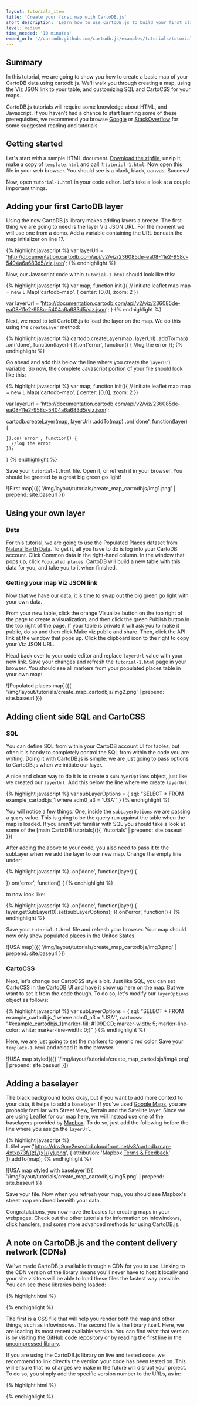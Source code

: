 ```yaml
---
layout: tutorials_item
title: 'Create your first map with CartoDB.js'
short_description: 'Learn how to use CartoDB.js to build your first client-side map'
level: medium
time_needed: '10 minutes'
embed_url: '//cartodb.github.com/cartodb.js/examples/tutorials/tutorial-1.html'
---
```


## Summary

In this tutorial, we are going to show you how to create a basic map of your CartoDB data using cartodb.js. We'll walk you through creating a map, using the Viz JSON link to your table, and customizing SQL and CartoCSS for your maps.

CartoDB.js tutorials will require some knowledge about HTML, and Javascript. If you haven't had a chance to start learning some of these prerequisites, we recommend you browse [Google](http://www.google.com) or [StackOverflow](http://www.stackoverflow.com) for some suggested reading and tutorials.

## Getting started

Let's start with a sample HTML document. [Download the zipfile](http://cartodb.s3.amazonaws.com/static/tutorial_files/cartodbjs_tutorial_create_map.zip), unzip it, make a copy of `template.html` and call it `tutorial-1.html`. Now open this file in your web browser. You should see is a blank, black, canvas. Success!

Now, open `tutorial-1.html` in your code editor. Let's take a look at a couple important things.

## Adding your first CartoDB layer

Using the new CartoDB.js library makes adding layers a breeze. The first thing we are going to need is the layer Viz JSON URL. For the moment we will use one from a demo. Add a variable containing the URL beneath the map initializer on line 17.

{% highlight javascript %}
var layerUrl = 'http://documentation.cartodb.com/api/v2/viz/236085de-ea08-11e2-958c-5404a6a683d5/viz.json';
{% endhighlight %}

Now, our Javascript code within `tutorial-1.html` should look like this:

{% highlight javascript %}
var map;
function init(){
  // initiate leaflet map
  map = new L.Map('cartodb-map', { 
    center: [0,0],
    zoom: 2
  })

  var layerUrl = 'http://documentation.cartodb.com/api/v2/viz/236085de-ea08-11e2-958c-5404a6a683d5/viz.json';
}
{% endhighlight %}

Next, we need to tell CartoDB.js to load the layer on the map. We do this using the `createLayer` method:

{% highlight javascript %}
cartodb.createLayer(map, layerUrl)
  .addTo(map)
  .on('done', function(layer) {
  }).on('error', function() {
    //log the error
  });
{% endhighlight %}

Go ahead and add this below the line where you create the `layerUrl` variable. So now, the complete Javascript portion of your file should look like this:

{% highlight javascript %}
var map;
function init(){
  // initiate leaflet map
  map = new L.Map('cartodb-map', { 
    center: [0,0],
    zoom: 2
  })

  var layerUrl = 'http://documentation.cartodb.com/api/v2/viz/236085de-ea08-11e2-958c-5404a6a683d5/viz.json';

  cartodb.createLayer(map, layerUrl)
    .addTo(map)
    .on('done', function(layer) {

    }).on('error', function() {
      //log the error
    });
}
{% endhighlight %}

Save your `tutorial-1.html` file. Open it, or refresh it in your browser. You should be greeted by a great big green go light!

![First map]({{ '/img/layout/tutorials/create_map_cartodbjs/img1.png' | prepend: site.baseurl }})

## Using your own layer

### Data

For this tutorial, we are going to use the Populated Places dataset from [Natural Earth Data](http://www.naturalearthdata.com). To get it, all you have to do is log into your CartoDB account. Click <span class="ui_element" data-element="common_data">Common data</span> in the right-hand column. In the window that pops up, click `Populated places`. CartoDB will build a new table with this data for you, and take you to it when finished.

### Getting your map Viz JSON link

Now that we have our data, it is time to swap out the big green go light with your own data.

From your new table, click the orange <span class="ui_element" data-element="visualize">Visualize</span> button on the top right of the page to create a visualization, and then click the green <span class="ui_element" data-element="publish">Publish</span> button in the top right of the page. If your table is private it will ask you to make it public, do so and then click Make viz public and share. Then, click the <span class="ui_element" data-element="share_api">API link</span> at the window that pops up. Click the <span class="ui_element" data-element="copy_to_clipboard">clipboard icon</span> to the right to copy your Viz JSON URL.

Head back over to your code editor and replace `layerUrl` value with your new link. Save your changes and refresh the `tutorial-1.html` page in your browser. You should see all markers from your populated places table in your own map:

![Populated places map]({{ '/img/layout/tutorials/create_map_cartodbjs/img2.png' | prepend: site.baseurl }})

## Adding client side SQL and CartoCSS

### SQL

You can define SQL from within your CartoDB account UI for tables, but often it is handy to completely control the SQL from within the code you are writing. Doing it with CartoDB.js is simple: we are just going to pass options to CartoDB.js when we initiate our layer.

A nice and clean way to do it is to create a `subLayerOptions` object, just like we created our `layerUrl`. Add this below the line where we create `layerUrl`:

{% highlight javascript %}
var subLayerOptions = {
  sql: "SELECT * FROM example_cartodbjs_1 where adm0_a3 = 'USA'"
}
{% endhighlight %}

You will notice a few things. One, inside the `subLayerOptions` we are passing a `query` value. This is going to be the query run against the table when the map is loaded. If you aren't yet familiar with SQL you should take a look at some of the [main CartoDB tutorials]({{ '/tutorials' | prepend: site.baseurl }}).

After adding the above to your code, you also need to pass it to the subLayer when we add the layer to our new map. Change the empty line under:

{% highlight javascript %}
.on('done', function(layer) {

}).on('error', function() {
{% endhighlight %}

to now look like:

{% highlight javascript %}
.on('done', function(layer) {
  layer.getSubLayer(0).set(subLayerOptions);
}).on('error', function() {
{% endhighlight %}

Save your `tutorial-1.html` file and refresh your browser. Your map should now only show populated places in the United States.

![USA map]({{ '/img/layout/tutorials/create_map_cartodbjs/img3.png' | prepend: site.baseurl }})

### CartoCSS

Next, let's change our CartoCSS style a bit. Just like SQL, you can set CartoCSS in the CartoDB UI and have it show up here on the map. But we want to set it from the code though. To do so, let's modify our `layerOptions` object as follows:

{% highlight javascript %}
var subLayerOptions = {
  sql: "SELECT * FROM example_cartodbjs_1 where adm0_a3 = 'USA'",
  cartocss: "#example_cartodbjs_1{marker-fill: #109DCD; marker-width: 5; marker-line-color: white; marker-line-width: 0;}"
}
{% endhighlight %}

Here, we are just going to set the markers to generic red color. Save your `template-1.html` and reload it in the browser.

![USA map styled]({{ '/img/layout/tutorials/create_map_cartodbjs/img4.png' | prepend: site.baseurl }})

## Adding a baselayer

The black background looks okay, but if you want to add more context to your data, it helps to add a baselayer. If you've used [Google Maps](http://maps.google.com), you are probably familiar with Street View, Terrain and the Satellite layer. Since we are using [Leaflet](http://leafletjs.com/) for our map here, we will instead use one of the baselayers provided by [Mapbox](http://mapbox.com/). To do so, just add the following before the line where you assign the `layerUrl`.

{% highlight javascript %}
L.tileLayer('https://dnv9my2eseobd.cloudfront.net/v3/cartodb.map-4xtxp73f/{z}/{x}/{y}.png', {
  attribution: 'Mapbox <a href="http://mapbox.com/about/maps" target="_blank">Terms &amp; Feedback</a>'
}).addTo(map);
{% endhighlight %}

![USA map styled with baselayer]({{ '/img/layout/tutorials/create_map_cartodbjs/img5.png' | prepend: site.baseurl }})

Save your file. Now when you refresh your map, you should see Mapbox's street map rendered beneith your data.

Congratulations, you now have the basics for creating maps in your webpages. Check out the other tutorials for information on infowindows, click handlers, and some more advanced methods for using CartoDB.js.

## A note on CartoDB.js and the content delivery network (CDNs)

We've made CartoDB.js available through a CDN for you to use. Linking to the CDN version of the library means you'll never have to host it locally and your site visitors will be able to load these files the fastest way possible. You can see these libraries being loaded:

{% highlight html %}
<link rel="stylesheet" href="http://libs.cartocdn.com/cartodb.js/v3/themes/css/cartodb.css" />
<script src="http://libs.cartocdn.com/cartodb.js/v3/cartodb.js"></script>
{% endhighlight %}

The first is a CSS file that will help you render both the map and other things, such as infowindows. The second file is the library itself. Here, we are loading its most recent available version. You can find what that version is by visiting the [GitHub code repository](https://github.com/CartoDB/cartodb.js/) or by reading the first line in the [uncompressed library](http://libs.cartocdn.com/cartodb.js/v3/cartodb.js).

If you are using the CartoDB.js library on live and tested code, we recommend to link directly the version your code has been tested on. This will ensure that no changes we make in the future will disrupt your project. To do so, you simply add the specific version number to the URLs, as in:

{% highlight html %}
<link rel="stylesheet" href="http://libs.cartocdn.com/cartodb.js/v2/2.0.10/themes/css/cartodb.css" />
<script src="http://libs.cartocdn.com/cartodb.js/v2/2.0.10/cartodb.js"></script>
{% endhighlight %}
